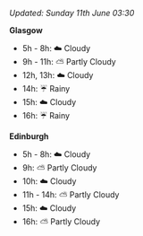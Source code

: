 *Updated: Sunday 11th June 03:30*

**Glasgow**

* 5h - 8h: :cloud: Cloudy
* 9h - 11h: :partly_sunny: Partly Cloudy
* 12h, 13h: :cloud: Cloudy
* 14h: :umbrella: Rainy
* 15h: :cloud: Cloudy
* 16h: :umbrella: Rainy

**Edinburgh**

* 5h - 8h: :cloud: Cloudy
* 9h: :partly_sunny: Partly Cloudy
* 10h: :cloud: Cloudy
* 11h - 14h: :partly_sunny: Partly Cloudy
* 15h: :cloud: Cloudy
* 16h: :partly_sunny: Partly Cloudy

